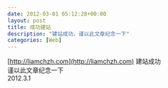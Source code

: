```yaml
---
date: 2012-03-01 05:12:28+00:00
layout: post
title: 成功建站
description: "建站成功，谨以此文章纪念一下"
categories: [Web]
---
```


[http://liamchzh.com](http://liamchzh.com) 建站成功  
谨以此文章纪念一下  
2012.3.1



